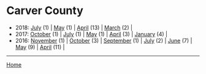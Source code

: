 # Carver County

  * 2018: 
      [July](./carver-county-2018-07.md) (1) | 
      [May](./carver-county-2018-05.md) (1) | 
      [April](./carver-county-2018-04.md) (13) | 
      [March](./carver-county-2018-03.md) (2) | 
  * 2017: 
      [October](./carver-county-2017-10.md) (1) | 
      [July](./carver-county-2017-07.md) (1) | 
      [May](./carver-county-2017-05.md) (1) | 
      [April](./carver-county-2017-04.md) (3) | 
      [January](./carver-county-2017-01.md) (4) | 
  * 2016: 
      [November](./carver-county-2016-11.md) (1) | 
      [October](./carver-county-2016-10.md) (3) | 
      [September](./carver-county-2016-09.md) (1) | 
      [July](./carver-county-2016-07.md) (2) | 
      [June](./carver-county-2016-06.md) (7) | 
      [May](./carver-county-2016-05.md) (9) | 
      [April](./carver-county-2016-04.md) (11) | 

----

[Home](../)

